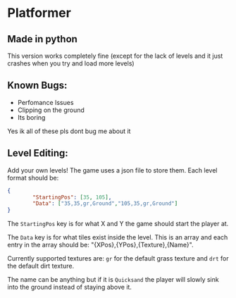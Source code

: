 # Platformer
## Made in python
This version works completely fine (except for the lack of levels and it just crashes when you try and load more levels)

## Known Bugs:
* Perfomance Issues
* Clipping on the ground
* Its boring

Yes ik all of these pls dont bug me about it

## Level Editing:
Add your own levels!
The game uses a json file to store them.
Each level format should be:
```json
{
		"StartingPos": [35, 105],
		"Data": ["35,35,gr,Ground","105,35,gr,Ground"]
}
```
The `StartingPos` key is for what X and Y the game should start the player at.

The `Data` key is for what tiles exist inside the level. This is an array and each entry in the array should be: "{XPos},{YPos},{Texture},{Name}".

Currently supported textures are: `gr` for the default grass texture and `drt` for the default dirt texture.

The name can be anything but if it is `Quicksand` the player will slowly sink into the ground instead of staying above it.
